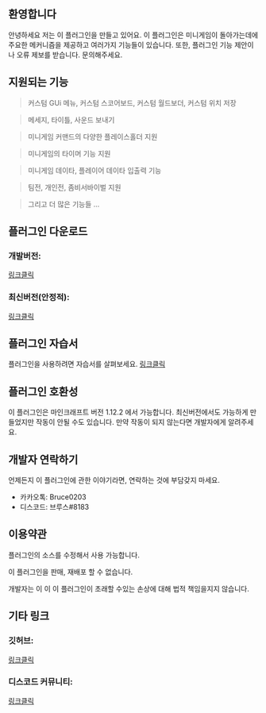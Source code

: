 
## 환영합니다
안녕하세요 저는 이 플러그인을 만들고 있어요.
이 플러그인은 미니게임이 돌아가는데에 주요한 메커니즘을 제공하고 여러가지 기능들이 있습니다. 
또한, 플러그인 기능 제안이나 오류 제보를 받습니다. 문의해주세요.

## 지원되는 기능
> 커스텀 GUi 메뉴, 커스텀 스코어보드, 커스텀 월드보더, 커스텀 위치 저장 

> 메세지, 타이틀, 사운드 보내기 

> 미니게임 커맨드의 다양한 플레이스홀더 지원 

> 미니게임의 타이머 기능 지원

> 미니게임 데이타, 플레이어 데이타 입출력 기능

> 팀전, 개인전, 좀비서바이벌 지원

> 그리고 더 많은 기능들 ...

## 플러그인 다운로드 
### 개발버전: 
[링크클릭](https://github.com/FreedyPlugins/FreedyMinigameMaker/raw/master/FreedyMinigameMaker.jar)
### 최신버전(안정적): 
[링크클릭](https://github.com/FreedyPlugins/FreedyMinigameMaker/releases/latest/download/FreedyMinigameMaker.jar)

## 플러그인 자습서
플러그인을 사용하려면 자습서를 살펴보세요. [링크클릭](https://github.com/FreedyPlugins/FreedyMinigameMaker/wiki)

## 플러그인 호환성
이 플러그인은 마인크래프트 버전 1.12.2 에서 가능합니다. 최신버전에서도 가능하게 만들었지만 작동이 안될 수도 있습니다. 
만약 작동이 되지 않는다면 개발자에게 알려주세요. 

## 개발자 연락하기
언제든지 이 플러그인에 관한 이야기라면, 연락하는 것에 부담갖지 마세요.
- 카카오톡: Bruce0203
- 디스코드: 브루스#8183

## 이용약관
플러그인의 소스를 수정해서 사용 가능합니다.

이 플러그인을 판매, 재배포 할 수 없습니다.

개발자는 이 이 이 플러그인이 초래할 수있는 손상에 대해 법적 책임을지지 않습니다.

## 기타 링크

### 깃허브:
[링크클릭](https://github.com/FreedyPlugins/FreedyMinigameMaker)

### 디스코드 커뮤니티: 
[링크클릭](https://discord.gg/xej5Ut3)
